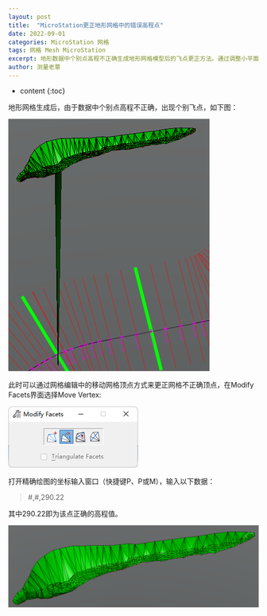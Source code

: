 ```yaml
---
layout: post
title:  "MicroStation更正地形网格中的错误高程点"
date: 2022-09-01
categories: MicroStation 网格
tags: 网格 Mesh MicroStation
excerpt: 地形数据中个别点高程不正确生成地形网格模型后的飞点更正方法。通过调整小平面的移动顶点方式将网格顶点修正为正确高程值。
author: 测量老覃
---
```

* content
{:toc}

地形网格生成后，由于数据中个别点高程不正确，出现个别飞点，如下图：

![](/img/2022/2022-09-02-13-58-54.png)

此时可以通过网格编辑中的移动网格顶点方式来更正网格不正确顶点，在Modify Facets界面选择Move Vertex:

![](/img/2022/2022-09-02-14-00-23.png)

打开精确绘图的坐标输入窗口（快捷键P、P或M），输入以下数据：

> #,#,290.22

其中290.22即为该点正确的高程值。

![](/img/2022/2022-09-02-14-09-03.png)